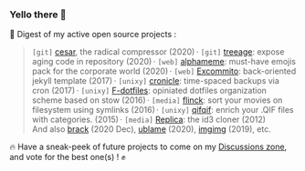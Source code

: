 ### Yello there 👋

:book: Digest of my active open source projects :
> `[git]` [cesar](https://github.com/Kraymer/cesar), the radical compressor (2020) ·
> `[git]` [treeage](https://github.com/Kraymer/treeage): expose aging code in repository (2020) ·
> `[web]` [alphameme](https://github.com/Kraymer/alphameme/): must-have emojis pack for the corporate world (2020) ·
> `[web]` [Excommito](https://github.com/Kraymer/kraymer.github.com): back-oriented jekyll template (2017) ·
> `[unixy]` [cronicle](https://github.com/Kraymer/cronicle): time-spaced backups via cron (2017) ·
> `[unixy]` [F-dotfiles](https://github.com/Kraymer/f-dotfiles): opiniated dotfiles organization scheme based on stow (2016) ·
> `[media]` [flinck](https://github.com/Kraymer/flinck): sort your movies on filesystem using symlinks (2016) ·
> `[unixy]` [qifqif](https://github.com/Kraymer/qifqif): enrich your .QIF files with categories. (2015) ·
> `[media]` [Replica](https://github.com/Kraymer/replica): the id3 cloner (2012)  
> And also [brack](https://github.com/Kraymer/brack) (2020 Dec), [ublame](https://github.com/Kraymer/ublame) (2020), [imgimg](https://github.com/Kraymer/imgimg) (2019), etc.

:fire: Have a sneak-peek of future projects to come on my [Discussions zone](https://github.com/Kraymer/excommito/discussions), and vote for the best one(s) ! :fist:
